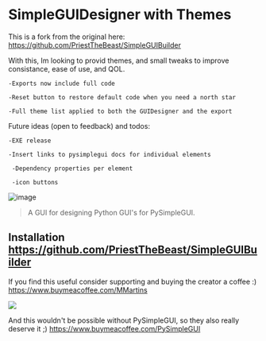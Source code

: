 # SimpleGUIDesigner with Themes

This is a fork from the original here: https://github.com/PriestTheBeast/SimpleGUIBuilder

With this, Im looking to provid themes, and small tweaks to improve consistance, ease of use, and QOL. 

    -Exports now include full code

    -Reset button to restore default code when you need a north star

    -Full theme list applied to both the GUIDesigner and the export

Future ideas (open to feedback) and todos:

    -EXE release

    -Insert links to pysimplegui docs for individual elements

     -Dependency properties per element
     
     -icon buttons
![image](https://user-images.githubusercontent.com/98753696/225956510-20cfe838-5fbe-470d-a21d-d6080e084b2a.png)



> A GUI for designing Python GUI's for PySimpleGUI.

## Installation https://github.com/PriestTheBeast/SimpleGUIBuilder

If you find this useful consider supporting and buying the creator a coffee :) https://www.buymeacoffee.com/MMartins

<a href="https://www.buymeacoffee.com/MMartins"><img src="https://img.buymeacoffee.com/button-api/?text=Buy me a coffee&emoji=&slug=MMartins&button_colour=5F7FFF&font_colour=ffffff&font_family=Lato&outline_colour=000000&coffee_colour=FFFFFF"></a>

And this wouldn't be possible without PySimpleGUI, so they also really deserve it ;) https://www.buymeacoffee.com/PySimpleGUI 
